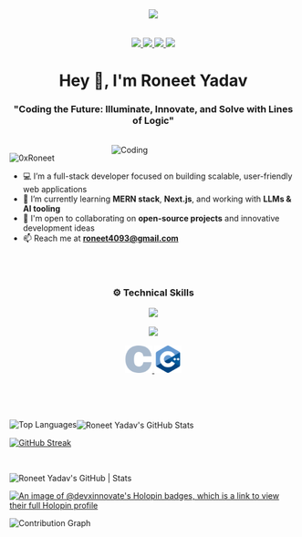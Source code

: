 <div id="header" align="center">  
  <img src="https://user-images.githubusercontent.com/48784001/203785020-2b4826c1-7ddb-4de8-b65b-ebf6e04c5290.jpeg" /> 
</div><br>  

<p align="center">
  <a href="https://twitter.com/Dev_Dynamo_">
    <img src="https://img.shields.io/badge/Twitter-1DA1F2?style=for-the-badge&logo=twitter&logoColor=white" />
  </a>
  <a href="https://www.linkedin.com/in/roneet-yadav/">
    <img src="https://img.shields.io/badge/linkedin-%230077B5.svg?&style=for-the-badge&logo=linkedin&logoColor=white" />
  </a>
  <a href="https://www.youtube.com/channel/UCF1Hnkm12lN265W6dB8aL7g">
    <img src="https://img.shields.io/badge/YouTube-ff0000?style=for-the-badge&logo=youtube&logoColor=white" />
  </a>
  <a href="mailto:roneet4093@gmail.com">
    <img src="https://img.shields.io/badge/Email-465149?style=for-the-badge" />
  </a>
</p>

<h1 align="center">Hey 👋, I'm Roneet Yadav</h1>
<h3 align="center">"Coding the Future: Illuminate, Innovate, and Solve with Lines of Logic"</h3>

<br>

<img align="right" alt="Coding" width="325" src="https://cdn.dribbble.com/users/730703/screenshots/6581243/avento.gif">

<p align="left">
  <img src="https://komarev.com/ghpvc/?username=dev-dynammo&label=Profile%20views&color=0e75b6&style=flat" alt="0xRoneet" />
</p>

- 💻 I’m a full-stack developer focused on building scalable, user-friendly web applications  
- 🌱 I’m currently learning **MERN stack**, **Next.js**, and working with **LLMs & AI tooling**  
- 🤝 I'm open to collaborating on **open-source projects** and innovative development ideas  
- 📫 Reach me at **roneet4093@gmail.com**

<br><br>

### <p align="center">⚙️ Technical Skills</p>

<p align="center">
  <img src="https://skillicons.dev/icons?i=js,mongodb,express,react,nodejs,typescript,next,mysql" />
</p>
<p align="center">
  <img src="https://skillicons.dev/icons?i=html,css,bootstrap,tailwind,figma,git,github,wordpress" />
</p>

<p align="center">
  <a href="https://www.cprogramming.com/" target="_blank" rel="noreferrer">
    <img src="https://raw.githubusercontent.com/devicons/devicon/master/icons/c/c-original.svg" alt="c" width="48" height="48"/>
  </a>
  <a href="https://www.w3schools.com/cpp/" target="_blank" rel="noreferrer">
    <img src="https://raw.githubusercontent.com/devicons/devicon/master/icons/cplusplus/cplusplus-original.svg" alt="cplusplus" width="48" height="48"/>
  </a>
</p>

<br><br><br>

<p>
  <img align="left" src="https://github-readme-stats.vercel.app/api/top-langs?username=0xRoneet&show_icons=true&locale=en&layout=compact&bg_color=000000" alt="Top Languages" />
</p>

<img align="center" src="https://github-readme-stats.vercel.app/api?username=0xRoneet&include_all_commits=true&count_private=true&show_icons=true&line_height=20&title_color=7A7ADB&icon_color=2234AE&text_color=D3D3D3&bg_color=000000" alt="Roneet Yadav's GitHub Stats">

<br>

[![GitHub Streak](https://github-readme-streak-stats.herokuapp.com?user=0xRoneet&theme=dark&border_radius=10)](https://git.io/streak-stats)

<br>

![Roneet Yadav's GitHub | Stats](https://stats.quine.sh/0xRoneet/github?theme=dark)

[![An image of @devxinnovate's Holopin badges, which is a link to view their full Holopin profile](https://holopin.me/devxinnovate)](https://holopin.io/@devxinnovate)

![Contribution Graph](https://github-readme-activity-graph.vercel.app/graph?username=0xRoneet&bg_color=12111d&color=ffffff&line=1055e0&point=00ff11&area=true&hide_border=true)
